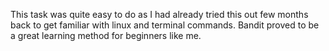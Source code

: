 This task was quite easy to do as I had already tried this out few months back to get familiar with linux and terminal commands. Bandit proved to be a great learning method for beginners like me.
